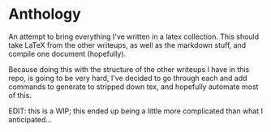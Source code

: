 # Anthology

An attempt to bring everything I've written in a latex collection. This should
take LaTeX from the other writeups, as well as the markdown stuff, and compile
one document (hopefully).

Because doing this with the structure of the other writeups I have in this repo,
is going to be very hard, I've decided to go through each and add commands to
generate to stripped down tex, and hopefully automate most of this.

EDIT: this is a WIP; this ended up being a little more complicated than what I
anticipated...
